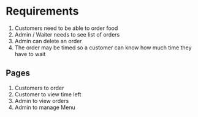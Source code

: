 # Requirements
   1. Customers need to be able to order food
   2. Admin / Waiter needs to see list of orders
   3. Admin can delete an order
   4. The order may be timed so a customer can know how much time they have to wait
## Pages
   1. Customers  to order 
   2. Customer  to view time left
   3. Admin  to view orders
   4. Admin to manage Menu
